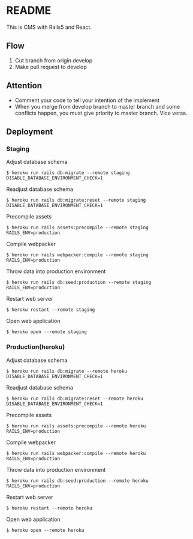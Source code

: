 # README

This is CMS with Rails5 and React.

## Flow
1. Cut branch from origin develop
1. Make pull request to develop

## Attention
- Comment your code to tell your intention of the implement
- When you merge from develop branch to master branch and some conflicts happen, you must give priority to master branch. Vice versa.

## Deployment
### Staging
Adjust database schema

```zsh:terminal
$ heroku run rails db:migrate --remote staging DISABLE_DATABASE_ENVIRONMENT_CHECK=1
```

Readjust database schema

```zsh:terminal
$ heroku run rails db:migrate:reset --remote staging DISABLE_DATABASE_ENVIRONMENT_CHECK=1
```

Precompile assets

```zsh:terminal
$ heroku run rails assets:precompile --remote staging RAILS_ENV=production
```

Compile webpacker

```zsh:terminal
$ heroku run rails webpacker:compile --remote staging RAILS_ENV=production
```

Throw data into production environment

```zsh:terminal
$ heroku run rails db:seed:production --remote staging RAILS_ENV=production
```

Restart web server

```zsh:terminal
$ heroku restart --remote staging
```

Open web application

```zsh:terminal
$ heroku open --remote staging
```

### Production(heroku)
Adjust database schema

```zsh:terminal
$ heroku run rails db:migrate --remote heroku DISABLE_DATABASE_ENVIRONMENT_CHECK=1
```

Readjust database schema

```zsh:terminal
$ heroku run rails db:migrate:reset --remote heroku DISABLE_DATABASE_ENVIRONMENT_CHECK=1
```

Precompile assets

```zsh:terminal
$ heroku run rails assets:precompile --remote heroku RAILS_ENV=production
```

Compile webpacker

```zsh:terminal
$ heroku run rails webpacker:compile --remote heroku RAILS_ENV=production
```

Throw data into production environment

```zsh:terminal
$ heroku run rails db:seed:production --remote heroku RAILS_ENV=production
```

Restart web server

```zsh:terminal
$ heroku restart --remote heroku
```

Open web application

```zsh:terminal
$ heroku open --remote heroku
```

